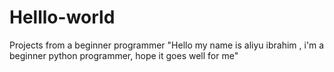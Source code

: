 # Helllo-world
Projects from a beginner programmer
"Hello my name is aliyu ibrahim , i'm a beginner python programmer, hope it goes well for me"
